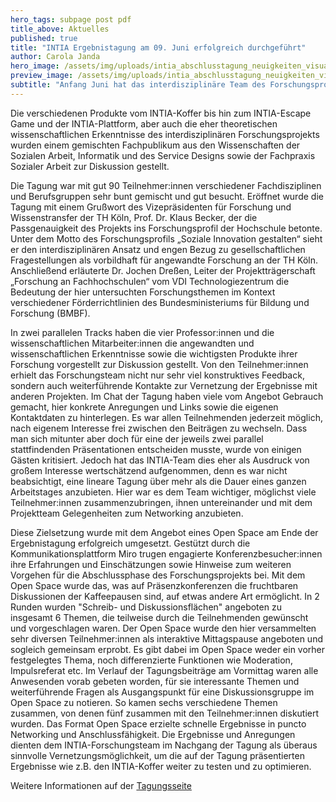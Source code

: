 ```yaml
---
hero_tags: subpage post pdf
title_above: Aktuelles
published: true
title: "INTIA Ergebnistagung am 09. Juni erfolgreich durchgeführt"
author: Carola Janda
hero_image: /assets/img/uploads/intia_abschlusstagung_neuigkeiten_visual.jpg
preview_image: /assets/img/uploads/intia_abschlusstagung_neuigkeiten_visual.jpg
subtitle: "Anfang Juni hat das interdisziplinäre Team des Forschungsprojekts INTIA nach ca. drei Jahren Laufzeit auf einer virtuellen Konferenz seine Ergebnisse präsentiert."
---
```


Die verschiedenen Produkte vom INTIA-Koffer bis hin zum INTIA-Escape Game und der INTIA-Plattform, aber auch die eher theoretischen wissenschaftlichen Erkenntnisse des interdisziplinären Forschungsprojekts wurden einem gemischten Fachpublikum aus den Wissenschaften der Sozialen Arbeit, Informatik und des Service Designs sowie der Fachpraxis Sozialer Arbeit zur Diskussion gestellt.

Die Tagung war mit gut 90 Teilnehmer:innen verschiedener Fachdisziplinen und Berufsgruppen sehr bunt gemischt und gut besucht. Eröffnet wurde die Tagung mit einem Grußwort des Vizepräsidenten für Forschung und Wissenstransfer der TH Köln, Prof. Dr. Klaus Becker, der die Passgenauigkeit des Projekts ins Forschungsprofil der Hochschule betonte. Unter dem Motto des Forschungsprofils „Soziale Innovation gestalten“ sieht er den interdisziplinären Ansatz und engen Bezug zu gesellschaftlichen Fragestellungen als vorbildhaft für angewandte Forschung an der TH Köln. Anschließend erläuterte Dr. Jochen Dreßen, Leiter der Projektträgerschaft „Forschung an Fachhochschulen“ vom VDI Technologiezentrum die Bedeutung der hier untersuchten Forschungsthemen im Kontext verschiedener Förderrichtlinien des Bundesministeriums für Bildung und Forschung (BMBF).

In zwei parallelen Tracks haben die vier Professor:innen und die wissenschaftlichen Mitarbeiter:innen die angewandten und wissenschaftlichen Erkenntnisse sowie die wichtigsten Produkte ihrer Forschung vorgestellt zur Diskussion gestellt. Von den Teilnehmer:innen erhielt das Forschungsteam nicht nur sehr viel konstruktives Feedback, sondern auch weiterführende Kontakte zur Vernetzung der Ergebnisse mit anderen Projekten. Im Chat der Tagung haben viele vom Angebot Gebrauch gemacht, hier konkrete Anregungen und Links sowie die eigenen Kontaktdaten zu hinterlegen. Es war allen Teilnehmenden jederzeit möglich, nach eigenem Interesse frei zwischen den Beiträgen zu wechseln. Dass man sich mitunter aber doch für eine der jeweils zwei parallel stattfindenden Präsentationen entscheiden musste, wurde von einigen Gästen kritisiert. Jedoch hat das INTIA-Team dies eher als Ausdruck von großem Interesse wertschätzend aufgenommen, denn es war nicht beabsichtigt, eine lineare Tagung über mehr als die Dauer eines ganzen Arbeitstages anzubieten. Hier war es dem Team wichtiger, möglichst viele Teilnehmer:innen zusammenzubringen, ihnen untereinander und mit dem Projektteam Gelegenheiten zum Networking anzubieten.

Diese Zielsetzung wurde mit dem Angebot eines Open Space am Ende der Ergebnistagung erfolgreich umgesetzt. Gestützt durch die Kommunikationsplattform Miro trugen engagierte Konferenzbesucher:innen ihre Erfahrungen und Einschätzungen sowie Hinweise zum weiteren Vorgehen für die Abschlussphase des Forschungsprojekts bei. 
Mit dem Open Space wurde das, was auf Präsenzkonferenzen die fruchtbaren Diskussionen der Kaffeepausen sind, auf etwas andere Art ermöglicht. In 2 Runden wurden "Schreib- und Diskussionsflächen" angeboten zu insgesamt 6 Themen, die teilweise durch die Teilnehmenden gewünscht und vorgeschlagen waren.
Der Open Space wurde den hier versammelten sehr diversen Teilnehmer:innen als interaktive Mittagspause angeboten und sogleich gemeinsam erprobt. Es gibt dabei im Open Space weder ein vorher festgelegtes Thema, noch differenzierte Funktionen wie Moderation, Impulsreferat etc. Im Verlauf der Tagungsbeiträge am Vormittag waren alle Anwesenden vorab gebeten worden, für sie interessante Themen und weiterführende Fragen als Ausgangspunkt für eine Diskussionsgruppe im Open Space zu notieren. So kamen sechs verschiedene Themen zusammen, von denen fünf zusammen mit den Teilnehmer:innen diskutiert wurden. Das Format Open Space erzielte schnelle Ergebnisse in puncto Networking und Anschlussfähigkeit. Die Ergebnisse und Anregungen dienten dem INTIA-Forschungsteam im Nachgang der Tagung als überaus sinnvolle Vernetzungsmöglichkeit, um die auf der Tagung präsentierten Ergebnisse wie z.B. den INTIA-Koffer weiter zu testen und zu optimieren.

Weitere Informationen auf der [Tagungsseite](https://tagung.intia.de/)
